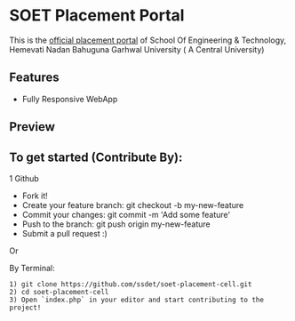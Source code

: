 # SOET Placement Portal
This is the [official placement portal](https://online.hnbgu.ac.in/soet_pc) of School Of Engineering & Technology, Hemevati Nadan Bahuguna Garhwal University ( A Central University)

## Features
- Fully Responsive WebApp

## Preview


## To get started (Contribute By):

1 Github 
   * Fork it!
   * Create your feature branch: git checkout -b my-new-feature
   * Commit your changes: git commit -m 'Add some feature'
   * Push to the branch: git push origin my-new-feature
   * Submit a pull request :)

Or

  By Terminal:

    
    1) git clone https://github.com/ssdet/soet-placement-cell.git
    2) cd soet-placement-cell
    3) Open `index.php` in your editor and start contributing to the project!

